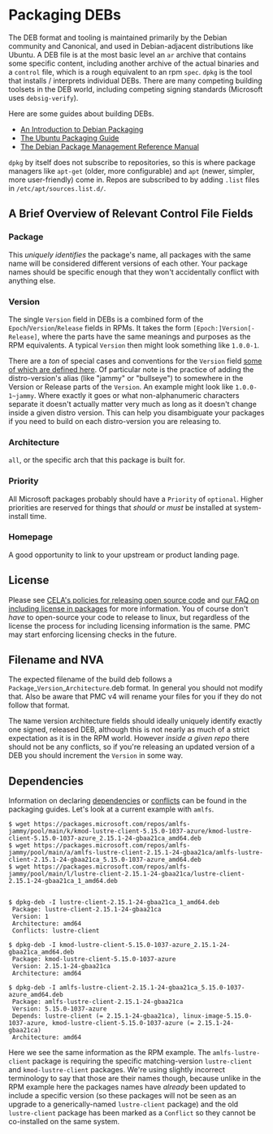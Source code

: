 # Packaging DEBs
The DEB format and tooling is maintained primarily by the Debian community and Canonical, and used in Debian-adjacent distributions like Ubuntu.
A DEB file is at the most basic level an `ar` archive that contains some specific content, including another archive of the actual binaries and a `control` file, which is a rough equivalent to an rpm `spec`.
`dpkg` is the tool that installs / interprets individual DEBs.
There are many competing building toolsets in the DEB world, including competing signing standards (Microsoft uses `debsig-verify`).

Here are some guides about building DEBs.
* [An Introduction to Debian Packaging](https://wiki.debian.org/Packaging/Intro)
* [The Ubuntu Packaging Guide](https://packaging.ubuntu.com/html/)
* [The Debian Package Management Reference Manual](https://www.debian.org/doc/manuals/debian-reference/ch02.en.html)

`dpkg` by itself does not subscribe to repositories, so this is where package managers like `apt-get` (older, more configurable) and `apt` (newer, simpler, more user-friendly) come in.
Repos are subscribed to by adding `.list` files in `/etc/apt/sources.list.d/`.

## A Brief Overview of Relevant Control File Fields
### Package
This _uniquely identifies_ the package's name, all packages with the same name will be considered different versions of each other.
Your package names should be specific enough that they won't accidentally conflict with anything else.

### Version
The single `Version` field in DEBs is a combined form of the `Epoch`/`Version`/`Release` fields in RPMs.
It takes the form `[Epoch:]Version[-Release]`, where the parts have the same meanings and purposes as the RPM equivalents.
A typical `Version` then might look something like `1.0.0-1`.

There are a _ton_ of special cases and conventions for the `Version` field [some of which are defined here](https://www.debian.org/doc/debian-policy/ch-controlfields.html#version).
Of particular note is the practice of adding the distro-version's alias (like "jammy" or "bullseye") to somewhere in the Version or Release parts of the `Version`.
An example might look like `1.0.0-1~jammy`.
Where exactly it goes or what non-alphanumeric characters separate it doesn't actually matter very much as long as it doesn't change inside a given distro version.
This can help you disambiguate your packages if you need to build on each distro-version you are releasing to.

### Architecture
`all`, or the specific arch that this package is built for.

### Priority
All Microsoft packages probably should have a `Priority` of `optional`.
Higher priorities are reserved for things that _should_ or _must_ be installed at system-install time.

### Homepage
A good opportunity to link to your upstream or product landing page.

## License
Please see [CELA's policies for releasing open source code](https://aka.ms/opensource) and [our FAQ on including license in packages](https://eng.ms/docs/cloud-ai-platform/azure-core/azure-management-and-platforms/control-plane-bburns/pmc-package-ingestion/pmc-onboardingreference/faq#packages-built-with-oss-components) for more information.
You of course don't _have_ to open-source your code to release to linux, but regardless of the license the process for including licensing information is the same.
PMC may start enforcing licensing checks in the future.

## Filename and NVA
The expected filename of the build deb follows a `Package`\_`Version`\_`Architecture`.deb format.
In general you should not modify that.
Also be aware that PMC v4 will rename your files for you if they do not follow that format.

The `N`ame `V`ersion `A`rchitecture fields should ideally uniquely identify exactly one signed, released DEB, although this is not nearly as much of a strict expectation as it is in the RPM world.
However _inside a given repo_ there should not be any conflicts, so if you're releasing an updated version of a DEB you should increment the `Version` in some way.

## Dependencies
Information on declaring [dependencies](https://www.debian.org/doc/debian-policy/ch-relationships.html#binary-dependencies-depends-recommends-suggests-enhances-pre-depends) or [conflicts](https://www.debian.org/doc/debian-policy/ch-relationships.html#s-conflicts) can be found in the packaging guides.
Let's look at a current example with `amlfs`.

```
$ wget https://packages.microsoft.com/repos/amlfs-jammy/pool/main/k/kmod-lustre-client-5.15.0-1037-azure/kmod-lustre-client-5.15.0-1037-azure_2.15.1-24-gbaa21ca_amd64.deb
$ wget https://packages.microsoft.com/repos/amlfs-jammy/pool/main/a/amlfs-lustre-client-2.15.1-24-gbaa21ca/amlfs-lustre-client-2.15.1-24-gbaa21ca_5.15.0-1037-azure_amd64.deb
$ wget https://packages.microsoft.com/repos/amlfs-jammy/pool/main/l/lustre-client-2.15.1-24-gbaa21ca/lustre-client-2.15.1-24-gbaa21ca_1_amd64.deb


$ dpkg-deb -I lustre-client-2.15.1-24-gbaa21ca_1_amd64.deb
 Package: lustre-client-2.15.1-24-gbaa21ca
 Version: 1
 Architecture: amd64
 Conflicts: lustre-client

$ dpkg-deb -I kmod-lustre-client-5.15.0-1037-azure_2.15.1-24-gbaa21ca_amd64.deb
 Package: kmod-lustre-client-5.15.0-1037-azure
 Version: 2.15.1-24-gbaa21ca
 Architecture: amd64

$ dpkg-deb -I amlfs-lustre-client-2.15.1-24-gbaa21ca_5.15.0-1037-azure_amd64.deb
 Package: amlfs-lustre-client-2.15.1-24-gbaa21ca
 Version: 5.15.0-1037-azure
 Depends: lustre-client (= 2.15.1-24-gbaa21ca), linux-image-5.15.0-1037-azure, kmod-lustre-client-5.15.0-1037-azure (= 2.15.1-24-gbaa21ca)
 Architecture: amd64
```

Here we see the same information as the RPM example.
The `amlfs-lustre-client` package is requiring the specific matching-version `lustre-client` and `kmod-lustre-client` packages.
We're using slightly incorrect terminology to say that those are their names though, because unlike
in the RPM example here the packages names have _already_ been updated to include a specific version
(so these packages will not be seen as an upgrade to a generically-named `lustre-client` package)
and the old `lustre-client` package has been marked as a `Conflict` so they cannot be co-installed
on the same system.
